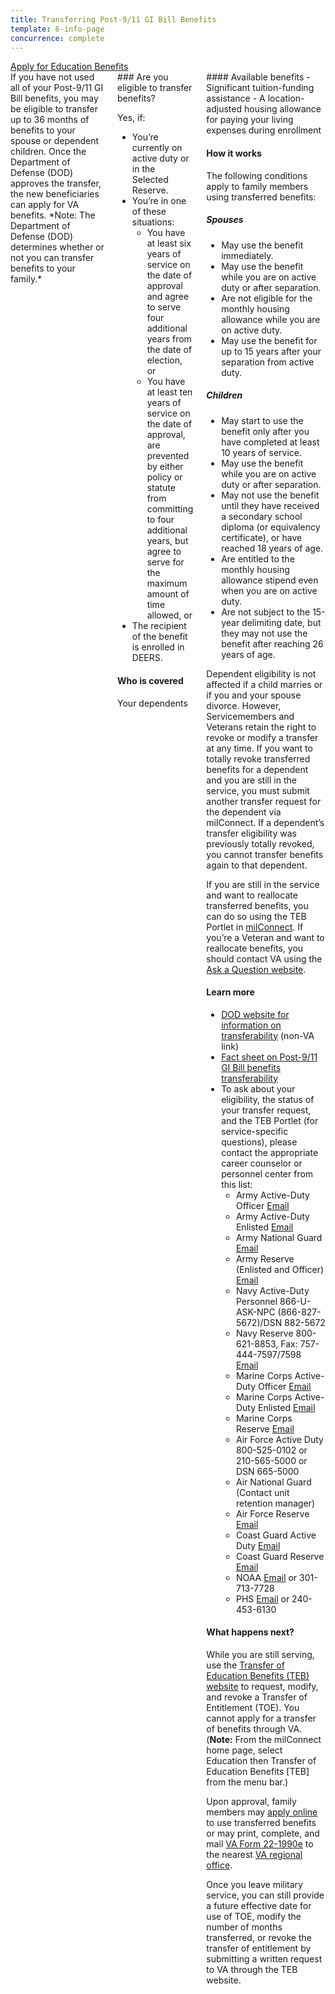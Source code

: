 ```yaml
---
title: Transferring Post-9/11 GI Bill Benefits
template: 6-info-page
concurrence: complete
---
```


<div class="main" role="main" markdown="0">

<div class="action-bar">
  <div class="row">
    <div class="small-12 columns">
      <a class="usa-button-primary" href="/education/apply-for-education-benefits/">Apply for Education Benefits</a>
    </div>
  </div>
</div>

<div class="section one" markdown="0">
<div class="primary" markdown="0">
<div class="row" markdown="0">
<div class="small-12 columns" markdown="1">
<div markdown="1">
If you have not used all of your Post-9/11 GI Bill benefits, you may be eligible to transfer up to 36 months of benefits to your spouse or dependent children. Once the Department of Defense (DOD) approves the transfer, the new beneficiaries can apply for VA benefits. *Note: The Department of Defense (DOD) determines whether or not you can transfer benefits to your family.*
</div>
<div class="call-out" markdown="1">
### Are you eligible to transfer benefits?

Yes, if:

- You’re currently on active duty or in the Selected Reserve.
- You’re in one of these situations:
   - You have at least six years of service on the date of approval and agree to serve four additional years from the date of election, or
   - You have at least ten years of service on the date of approval, are prevented by either policy or statute from committing to four additional years, but agree to serve for the maximum amount of time allowed, or
- The recipient of the benefit is enrolled in DEERS.


#### Who is covered
Your dependents
</div>
<div markdown="1">
#### Available benefits
- Significant tuition-funding assistance
- A location-adjusted housing allowance for paying your living expenses during enrollment

#### How it works

The following conditions apply to family members using transferred benefits:

##### Spouses

- May use the benefit immediately.
- May use the benefit while you are on active duty or after separation.
- Are not eligible for the monthly housing allowance while you are on active duty.
- May use the benefit for up to 15 years after your separation from active duty.

##### Children
- May start to use the benefit only after you have completed at least 10 years of service.
- May use the benefit while you are on active duty or after separation.
- May not use the benefit until they have received a secondary school diploma (or equivalency certificate), or have reached 18 years of age.
- Are entitled to the monthly housing allowance stipend even when you are on active duty.
- Are not subject to the 15-year delimiting date, but they may not use the benefit after reaching 26 years of age.

Dependent eligibility is not affected if a child marries or if you and your spouse divorce. However, Servicemembers and Veterans retain the right to revoke or modify a transfer at any time. If you want to totally revoke transferred benefits for a dependent and you are still in the service, you must submit another transfer request for the dependent via milConnect. If a dependent’s transfer eligibility was previously totally revoked, you cannot transfer benefits again to that dependent.

If you are still in the service and want to reallocate transferred benefits, you can do so using the TEB Portlet in [milConnect](https://www.dmdc.osd.mil/milconnect). If you’re a Veteran and want to reallocate benefits, you should contact VA using the [Ask a Question website](http://gibill.custhelp.com).

#### Learn more

- [DOD website for information on transferability](http://archive.defense.gov/Home/Features/2009/0409_gibill/) (non-VA link)
- [Fact sheet on Post-9/11 GI Bill benefits transferability](http://www.benefits.va.gov/gibill/docs/factsheets/Transferability_Factsheet.pdf)
- To ask about your eligibility, the status of your transfer request, and the TEB Portlet (for service-specific questions), please contact the appropriate career counselor or personnel center from this list:
  - Army Active-Duty Officer  [Email](mailto:usarmy.knox.hrc.mbx.tagd-post-911-gi-bill@mail.mil)
  - Army Active-Duty Enlisted  [Email](mailto:usarmy.knox.hrc.mbx.tagd-post-911-gi-bill@mail.mil)
  - Army National Guard  [Email](mailto:ng.robinson.ngb-arng-pec.mbx.arng-hrm-o-gi-bill-ch33@mail.mil)
  - Army Reserve (Enlisted and Officer)  [Email](mailto:usarmy.knox.hrc.mbx.tagd-post-911-gi-bill@mail.mil)
  - Navy Active-Duty Personnel  866-U-ASK-NPC (866-827-5672)/DSN 882-5672
  - Navy Reserve  800-621-8853, Fax: 757-444-7597/7598  [Email](mailto:cnrfc_post911gibill@navy.mil)
  - Marine Corps Active-Duty Officer  [Email](mailto:Angelo.Valadez@usmc.mil)
  - Marine Corps Active-Duty Enlisted  [Email](mailto:Michael.A.Peck@usmc.mil)
  - Marine Corps Reserve  [Email](mailto:smb_manpower.cmt@usmc.mil)
  - Air Force Active Duty  800-525-0102 or 210-565-5000 or DSN 665-5000
  - Air National Guard  (Contact unit retention manager)
  - Air Force Reserve  [Email](mailto:julia.williamson@us.af.mil)
  - Coast Guard Active Duty  [Email](mailto:reidus.stokes@uscg.mil)
  - Coast Guard Reserve  [Email](mailto:reserveVAeducation@uscg.mil)
  - NOAA  [Email](mailto:Gregory.Raymond@noaa.gov) or 301-713-7728
  - PHS  [Email](mailto:OCCOHelpdesk@hhs.gov) or 240-453-6130


#### What happens next?

While you are still serving, use the [Transfer of Education Benefits (TEB) website](https://www.dmdc.osd.mil/milconnect/faces/faqs?_adf.ctrl-state=c4t1chkk8_4) to request, modify, and revoke a Transfer of Entitlement (TOE). You cannot apply for a transfer of benefits through VA. (**Note:** From the milConnect home page, select Education then Transfer of Education Benefits [TEB] from the menu bar.)

Upon approval, family members may [apply online](http://vabenefits.vba.va.gov/vonapp/main.asp) to use transferred benefits or may  print, complete, and mail [VA Form 22-1990e](http://www.vba.va.gov/pubs/forms/VBA-22-1990e-ARE.pdf) to the nearest [VA regional office](/facility-locator/).

Once you leave military service, you can still provide a future effective date for use of TOE, modify the number of months transferred, or revoke the transfer of entitlement by submitting a written request to VA through the TEB website.
</div>
</div>
</div>
</div>


</div>
